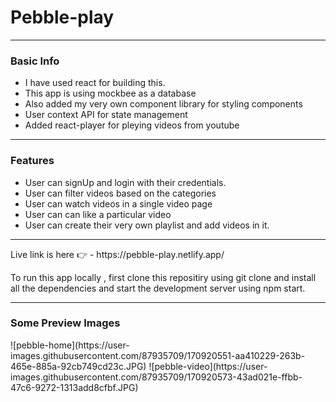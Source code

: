 <h1>Pebble-play</h1>

*********************

<h3>Basic Info</h3>
<ul>
  <li>I have used react for building this.</li>
  <li>This app is using mockbee as a  database</li>
  <li>Also added my  very own component library for styling components</li>
  <li>User context API for state management</li>
  <li>Added react-player for pleying videos from youtube</li>
</ul>

*******************

<h3>Features</h3>
<ul>
  <li>User can signUp and login with their credentials.</li>
  <li>User can filter videos based on the categories </li>
  <li>User can watch videos in a single video page</li>
  <li>User can can like a particular video</li>
  <li>User can create their very own playlist and add videos in it.</li>
</ul>

******************
<p>Live link is here 👉 - https://pebble-play.netlify.app/</p>

<p> To run this app locally , first clone this repositiry using git clone and install all the dependencies and start the development server using npm start.</p>

******************
<h3>Some Preview Images</h3>
![pebble-home](https://user-images.githubusercontent.com/87935709/170920551-aa410229-263b-465e-885a-92cb749cd23c.JPG)
![pebble-video](https://user-images.githubusercontent.com/87935709/170920573-43ad021e-ffbb-47c6-9272-1313add8cfbf.JPG)

